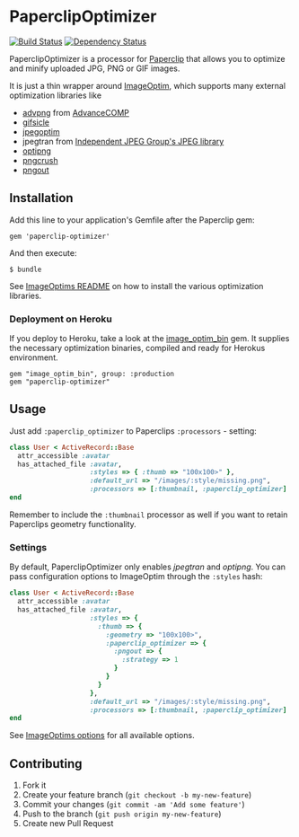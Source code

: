 # PaperclipOptimizer

[![Build Status](https://travis-ci.org/janfoeh/paperclip-optimizer.png)](https://travis-ci.org/janfoeh/paperclip-optimizer)
[![Dependency Status](https://gemnasium.com/janfoeh/paperclip-optimizer.png)](https://gemnasium.com/janfoeh/paperclip-optimizer)

PaperclipOptimizer is a processor for [Paperclip](https://github.com/thoughtbot/paperclip) that allows 
you to optimize and minify uploaded JPG, PNG or GIF images.

It is just a thin wrapper around [ImageOptim](https://github.com/toy/image_optim), 
which supports many external optimization libraries like

* [advpng](http://advancemame.sourceforge.net/doc-advpng.html) from 
  [AdvanceCOMP](http://advancemame.sourceforge.net/comp-readme.html)
* [gifsicle](http://www.lcdf.org/gifsicle/)
* [jpegoptim](http://www.kokkonen.net/tjko/projects.html)
* jpegtran from [Independent JPEG Group's JPEG library](http://www.ijg.org/)
* [optipng](http://optipng.sourceforge.net/)
* [pngcrush](http://pmt.sourceforge.net/pngcrush/)
* [pngout](http://www.advsys.net/ken/util/pngout.htm)

## Installation

Add this line to your application's Gemfile after the Paperclip gem:

    gem 'paperclip-optimizer'

And then execute:

    $ bundle

See [ImageOptims README](https://github.com/toy/image_optim#binaries-location) 
on how to install the various optimization libraries.

### Deployment on Heroku

If you deploy to Heroku, take a look at the [image_optim_bin](https://github.com/mooktakim/image_optim_bin) gem. It supplies the necessary 
optimization binaries, compiled and ready for Herokus environment.

    gem "image_optim_bin", group: :production
    gem "paperclip-optimizer"

## Usage

Just add ```:paperclip_optimizer``` to Paperclips ```:processors``` - setting:

```ruby
class User < ActiveRecord::Base
  attr_accessible :avatar
  has_attached_file :avatar, 
                    :styles => { :thumb => "100x100>" },
                    :default_url => "/images/:style/missing.png",
                    :processors => [:thumbnail, :paperclip_optimizer]
end
```

Remember to include the ```:thumbnail``` processor as well if you want to retain 
Paperclips geometry functionality.

### Settings

By default, PaperclipOptimizer only enables _jpegtran_ and _optipng_. You can 
pass configuration options to ImageOptim through the ```:styles``` hash:

```ruby
class User < ActiveRecord::Base
  attr_accessible :avatar
  has_attached_file :avatar, 
                    :styles => {
                      :thumb => {
                        :geometry => "100x100>",
                        :paperclip_optimizer => {
                          :pngout => {
                            :strategy => 1
                          }
                        }
                      }
                    },
                    :default_url => "/images/:style/missing.png",
                    :processors => [:thumbnail, :paperclip_optimizer]
end
```

See [ImageOptims options](https://github.com/toy/image_optim#options) for 
all available options.

## Contributing

1. Fork it
2. Create your feature branch (`git checkout -b my-new-feature`)
3. Commit your changes (`git commit -am 'Add some feature'`)
4. Push to the branch (`git push origin my-new-feature`)
5. Create new Pull Request


